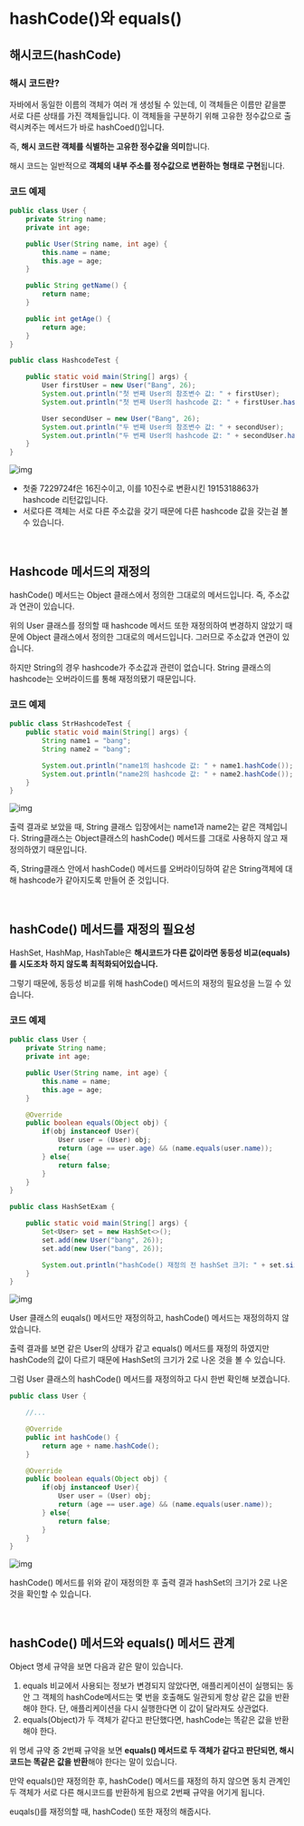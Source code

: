 # hashCode()와 equals()

## 해시코드(hashCode)

### 해시 코드란?

자바에서 동일한 이름의 객체가 여러 개 생성될 수 있는데, 이 객체들은 이름만 같을뿐 서로 다른 상태를 가진 객체들입니다. 이 객체들을 구분하기 위해 고유한 정수값으로 출력시켜주는 메서드가 바로 hashCoed()입니다.

즉, **해시 코드란 객체를 식별하는 고유한 정수값을 의미**합니다.

해시 코드는 일반적으로 **객체의 내부 주소를 정수값으로 변환하는 형태로 구현**됩니다.

### 코드 예제

```java
public class User {
    private String name;
    private int age;

    public User(String name, int age) {
        this.name = name;
        this.age = age;
    }

    public String getName() {
        return name;
    }

    public int getAge() {
        return age;
    }
}
```

```java
public class HashcodeTest {

    public static void main(String[] args) {
        User firstUser = new User("Bang", 26);
        System.out.println("첫 번째 User의 참조변수 값: " + firstUser);
        System.out.println("첫 번째 User의 hashcode 값: " + firstUser.hashCode() + "\n");

        User secondUser = new User("Bang", 26);
        System.out.println("두 번째 User의 참조변수 값: " + secondUser);
        System.out.println("두 번째 User의 hashcode 값: " + secondUser.hashCode() + "\n");
    }
}
```

![img](https://blog.kakaocdn.net/dn/bb53Pj/btqZheUfht9/P0Kq9lwjD0Yhs9GkjWJuS1/img.png)

- 첫줄 7229724f은 16진수이고, 이를 10진수로 변환시킨 1915318863가 hashcode 리턴값입니다.
- 서로다른 객체는 서로 다른 주소값을 갖기 때문에 다른 hashcode 값을 갖는걸 볼 수 있습니다.

</br >

## Hashcode 메서드의 재정의

hashCode() 메서드는 Object 클래스에서 정의한 그대로의 메서드입니다. 즉, 주소값과 연관이 있습니다.

위의 User 클래스를 정의할 때 hashcode 메서드 또한 재정의하여 변경하지 않았기 때문에 Object 클래스에서 정의한 그대로의 메서드입니다. 그러므로 주소값과 연관이 있습니다.

하지만 String의 경우 hashcode가 주소값과 관련이 없습니다. String 클래스의 hashcode는 오버라이드를 통해 재정의됐기 때문입니다.

### 코드 예제

```java
public class StrHashcodeTest {
    public static void main(String[] args) {
        String name1 = "bang";
        String name2 = "bang";

        System.out.println("name1의 hashcode 값: " + name1.hashCode());
        System.out.println("name2의 hashcode 값: " + name2.hashCode());
    }
}
```

![img](https://blog.kakaocdn.net/dn/UVFqA/btqZoxY9MXW/AEq4QXg3ntu5rYPAK6uFw1/img.png)

출력 결과로 보았을 때, String 클래스 입장에서는 name1과 name2는 같은 객체입니다. String클래스는 Object클래스의 hashCode() 메서드를 그대로 사용하지 않고 재정의하였기 때문입니다.

즉, String클래스 안에서 hashCode() 메서드를 오버라이딩하여 같은 String객체에 대해 hashcode가 같아지도록 만들어 준 것입니다.

</br >

## hashCode() 메서드를 재정의 필요성

HashSet, HashMap, HashTable은 **해시코드가 다른 값이라면 동등성 비교(equals)를 시도조차 하지 않도록 최적화되어있습니다.**

그렇기 때문에, 동등성 비교를 위해 hashCode() 메서드의 재정의 필요성을 느낄 수 있습니다.

### 코드 예제

```java
public class User {
    private String name;
    private int age;

    public User(String name, int age) {
        this.name = name;
        this.age = age;
    }

    @Override
    public boolean equals(Object obj) {
        if(obj instanceof User){
            User user = (User) obj;
            return (age == user.age) && (name.equals(user.name));
        } else{
            return false;
        }
    }
}
```

```java
public class HashSetExam {

    public static void main(String[] args) {
        Set<User> set = new HashSet<>();
        set.add(new User("bang", 26));
        set.add(new User("bang", 26));

        System.out.println("hashCode() 재정의 전 hashSet 크기: " + set.size());
    }
}

```

![img](https://blog.kakaocdn.net/dn/c0i1p7/btqZiUH7KU5/5CPaSpKR02ecSbNs1Y5tzK/img.png)

User 클래스의 euqals() 메서드만 재정의하고, hashCode() 메서드는 재정의하지 않았습니다.

출력 결과를 보면 같은 User의 상태가 같고 equals() 메서드를 재정의 하였지만 hashCode의 값이 다르기 때문에 HashSet의 크기가 2로 나온 것을 볼 수 있습니다.

그럼 User 클래스의 hashCode() 메서드를 재정의하고 다시 한번 확인해 보겠습니다.

~~~java
public class User {

    //...

    @Override
    public int hashCode() {
        return age + name.hashCode();
    }

    @Override
    public boolean equals(Object obj) {
        if(obj instanceof User){
            User user = (User) obj;
            return (age == user.age) && (name.equals(user.name));
        } else{
            return false;
        }
    }
}
~~~

![img](https://blog.kakaocdn.net/dn/lhQLI/btqZn1lXXpO/jCve4fda4G0T46wEZKoLrK/img.png)

hashCode() 메서드를 위와 같이 재정의한 후 출력 결과 hashSet의 크기가 2로 나온 것을 확인할 수 있습니다.

</br >

## hashCode() 메서드와 equals() 메서드 관계

Object 명세 규약을 보면 다음과 같은 말이 있습니다.

1. equals 비교에서 사용되는 정보가 변경되지 않았다면, 애플리케이션이 실행되는 동안 그 객체의 hashCode메서드는 몇 번을 호출해도 일관되게 항상 같은 값을 반환해야 한다. 단, 애플리케이션을 다시 실행한다면 이 값이 달라져도 상관없다.
2. equals(Object)가 두 객체가 같다고 판단했다면, hashCode는 똑같은 값을 반환해야 한다.

위 명세 규약 중 2번째 규약을 보면 **equals() 메서드로 두 객체가 같다고 판단되면, 해시코드는 똑같은 값을 반환**해야 한다는 말이 있습니다.

만약 equals()만 재정의한 후, hashCode() 메서드를 재정의 하지 않으면 동치 관계인 두 객체가 서로 다른 해시코드를 반환하게 됨으로 2번째 규약을 어기게 됩니다.

euqals()를 재정의할 때, hashCode() 또한 재정의 해줍시다.